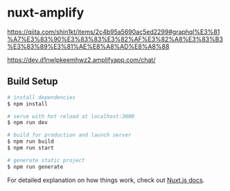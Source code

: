 # nuxt-amplify

<!-- 記事のURL -->

https://qiita.com/shin1kt/items/2c4b95a5690ac5ed2299#graphql%E3%81%A7%E3%83%90%E3%83%83%E3%82%AF%E3%82%A8%E3%83%B3%E3%83%89%E3%81%AE%E8%A8%AD%E8%A8%88

<!-- aws hosting url -->

https://dev.d1nwlpkeemhwz2.amplifyapp.com/chat/

## Build Setup

```bash
# install dependencies
$ npm install

# serve with hot reload at localhost:3000
$ npm run dev

# build for production and launch server
$ npm run build
$ npm run start

# generate static project
$ npm run generate
```

For detailed explanation on how things work, check out [Nuxt.js docs](https://nuxtjs.org).
